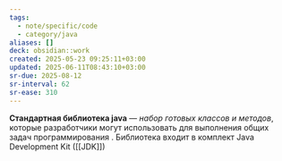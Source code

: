 ```yaml
---
tags:
  - note/specific/code
  - category/java
aliases: []
deck: obsidian::work
created: 2025-05-23 09:25:11+03:00
updated: 2025-06-11T08:43:10+03:00
sr-due: 2025-08-12
sr-interval: 62
sr-ease: 310
---
```


**Стандартная библиотека java**
—
*набор готовых классов и методов*, которые разработчики могут использовать для выполнения общих задач программирования . Библиотека входит в комплект Java Development Kit ([[JDK]])
